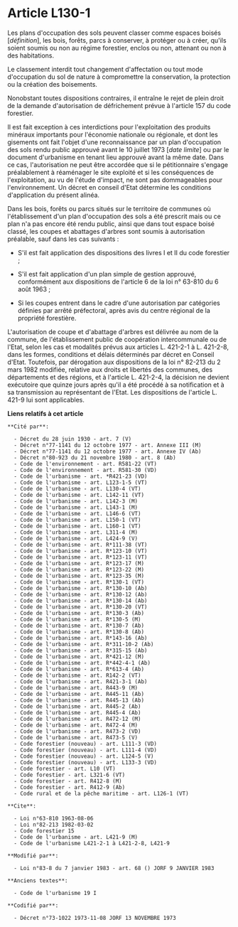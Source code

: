 # Article L130-1

Les plans d'occupation des sols peuvent classer comme espaces boisés [*définition*], les bois, forêts, parcs à conserver, à
protéger ou à créer, qu'ils soient soumis ou non au régime forestier, enclos ou non, attenant ou non à des habitations.

Le classement interdit tout changement d'affectation ou tout mode d'occupation du sol de nature à compromettre la
conservation, la protection ou la création des boisements.

Nonobstant toutes dispositions contraires, il entraîne le rejet de plein droit de la demande d'autorisation de défrichement
prévue à l'article 157 du code forestier.

Il est fait exception à ces interdictions pour l'exploitation des produits minéraux importants pour l'économie nationale ou
régionale, et dont les gisements ont fait l'objet d'une reconnaissance par un plan d'occupation des sols rendu public
approuvé avant le 10 juillet 1973 [*date limite*] ou par le document d'urbanisme en tenant lieu approuvé avant la même date.
Dans ce cas, l'autorisation ne peut être accordée que si le pétitionnaire s'engage préalablement à réaménager le site
exploité et si les conséquences de l'exploitation, au vu de l'étude d'impact, ne sont pas dommageables pour l'environnement.
Un décret en conseil d'Etat détermine les conditions d'application du présent alinéa.

Dans les bois, forêts ou parcs situés sur le territoire de communes où l'établissement d'un plan d'occupation des sols a été
prescrit mais ou ce plan n'a pas encore été rendu public, ainsi que dans tout espace boisé classé, les coupes et abattages
d'arbres sont soumis à autorisation préalable, sauf dans les cas suivants :

- S'il est fait application des dispositions des livres I et II du code forestier ;

- S'il est fait application d'un plan simple de gestion approuvé, conformément aux dispositions de l'article 6 de la loi n°
63-810 du 6 août 1963 ;

- Si les coupes entrent dans le cadre d'une autorisation par catégories définies par arrêté préfectoral, après avis du centre
régional de la propriété forestière.

L'autorisation de coupe et d'abattage d'arbres est délivrée au nom de la commune, de l'établissement public de coopération
intercommunale ou de l'Etat, selon les cas et modalités prévus aux articles L. 421-2-1 à L. 421-2-8, dans les formes,
conditions et délais déterminés par décret en Conseil d'Etat. Toutefois, par dérogation aux dispositions de la loi n° 82-213
du 2 mars 1982 modifiée, relative aux droits et libertés des communes, des départements et des régions, et à l'article L.
421-2-4, la décision ne devient exécutoire que quinze jours après qu'il a été procédé à sa notification et à sa transmission
au représentant de l'Etat. Les dispositions de l'article L. 421-9 lui sont applicables.

**Liens relatifs à cet article**

	**Cité par**:

	  - Décret du 28 juin 1930 - art. 7 (V)
	  - Décret n°77-1141 du 12 octobre 1977 - art. Annexe III (M)
	  - Décret n°77-1141 du 12 octobre 1977 - art. Annexe IV (Ab)
	  - Décret n°80-923 du 21 novembre 1980 - art. 8 (Ab)
	  - Code de l'environnement - art. R581-22 (VT)
	  - Code de l'environnement - art. R581-30 (VD)
	  - Code de l'urbanisme - art. *R421-23 (VD)
	  - Code de l'urbanisme - art. L123-1-5 (VT)
	  - Code de l'urbanisme - art. L130-4 (VT)
	  - Code de l'urbanisme - art. L142-11 (VT)
	  - Code de l'urbanisme - art. L142-3 (M)
	  - Code de l'urbanisme - art. L143-1 (M)
	  - Code de l'urbanisme - art. L146-6 (VT)
	  - Code de l'urbanisme - art. L150-1 (VT)
	  - Code de l'urbanisme - art. L160-1 (VT)
	  - Code de l'urbanisme - art. L311-4 (M)
	  - Code de l'urbanisme - art. L424-9 (V)
	  - Code de l'urbanisme - art. R*111-38 (VT)
	  - Code de l'urbanisme - art. R*123-10 (VT)
	  - Code de l'urbanisme - art. R*123-11 (VT)
	  - Code de l'urbanisme - art. R*123-17 (M)
	  - Code de l'urbanisme - art. R*123-22 (M)
	  - Code de l'urbanisme - art. R*123-35 (M)
	  - Code de l'urbanisme - art. R*130-1 (VT)
	  - Code de l'urbanisme - art. R*130-10 (Ab)
	  - Code de l'urbanisme - art. R*130-12 (Ab)
	  - Code de l'urbanisme - art. R*130-14 (Ab)
	  - Code de l'urbanisme - art. R*130-20 (VT)
	  - Code de l'urbanisme - art. R*130-3 (Ab)
	  - Code de l'urbanisme - art. R*130-5 (M)
	  - Code de l'urbanisme - art. R*130-7 (Ab)
	  - Code de l'urbanisme - art. R*130-8 (Ab)
	  - Code de l'urbanisme - art. R*143-16 (Ab)
	  - Code de l'urbanisme - art. R*311-10-2 (Ab)
	  - Code de l'urbanisme - art. R*315-15 (Ab)
	  - Code de l'urbanisme - art. R*421-12 (M)
	  - Code de l'urbanisme - art. R*442-4-1 (Ab)
	  - Code de l'urbanisme - art. R*613-4 (Ab)
	  - Code de l'urbanisme - art. R142-2 (VT)
	  - Code de l'urbanisme - art. R421-3-1 (Ab)
	  - Code de l'urbanisme - art. R443-9 (M)
	  - Code de l'urbanisme - art. R445-11 (Ab)
	  - Code de l'urbanisme - art. R445-13 (Ab)
	  - Code de l'urbanisme - art. R445-2 (Ab)
	  - Code de l'urbanisme - art. R445-4 (Ab)
	  - Code de l'urbanisme - art. R472-12 (M)
	  - Code de l'urbanisme - art. R472-4 (M)
	  - Code de l'urbanisme - art. R473-2 (VD)
	  - Code de l'urbanisme - art. R473-5 (V)
	  - Code forestier (nouveau) - art. L111-3 (VD)
	  - Code forestier (nouveau) - art. L111-4 (VD)
	  - Code forestier (nouveau) - art. L124-5 (V)
	  - Code forestier (nouveau) - art. L133-3 (VD)
	  - Code forestier - art. L10 (VT)
	  - Code forestier - art. L321-6 (VT)
	  - Code forestier - art. R412-8 (M)
	  - Code forestier - art. R412-9 (Ab)
	  - Code rural et de la pêche maritime - art. L126-1 (VT)

	**Cite**:

	  - Loi n°63-810 1963-08-06
	  - Loi n°82-213 1982-03-02
	  - Code forestier 15
	  - Code de l'urbanisme - art. L421-9 (M)
	  - Code de l'urbanisme L421-2-1 à L421-2-8, L421-9

	**Modifié par**:

	  - Loi n°83-8 du 7 janvier 1983 - art. 68 () JORF 9 JANVIER 1983

	**Anciens textes**:

	  - Code de l'urbanisme 19 I

	**Codifié par**:

	  - Décret n°73-1022 1973-11-08 JORF 13 NOVEMBRE 1973
